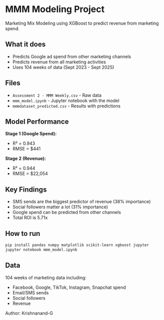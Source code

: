 # MMM Modeling Project

Marketing Mix Modeling using XGBoost to predict revenue from marketing spend.

## What it does

- Predicts Google ad spend from other marketing channels
- Predicts revenue from all marketing activities
- Uses 104 weeks of data (Sept 2023 - Sept 2025)

## Files

- `Assessment 2 - MMM Weekly.csv` - Raw data
- `mmm_model.ipynb` - Jupyter notebook with the model
- `mmmdataset_predicted.csv` - Results with predictions

## Model Performance

**Stage 1 (Google Spend):**
- R² = 0.943
- RMSE = $441

**Stage 2 (Revenue):**
- R² = 0.944  
- RMSE = $22,054

## Key Findings

- SMS sends are the biggest predictor of revenue (38% importance)
- Social followers matter a lot (31% importance)
- Google spend can be predicted from other channels
- Total ROI is 5.71x

## How to run

```bash
pip install pandas numpy matplotlib scikit-learn xgboost jupyter
jupyter notebook mmm_model.ipynb
```

## Data

104 weeks of marketing data including:
- Facebook, Google, TikTok, Instagram, Snapchat spend
- Email/SMS sends
- Social followers
- Revenue

Author: Krishnanand-G
